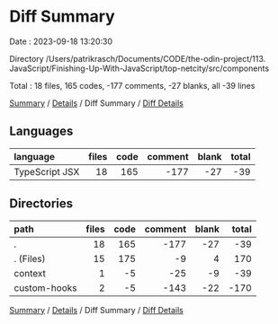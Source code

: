 # Diff Summary

Date : 2023-09-18 13:20:30

Directory /Users/patrikrasch/Documents/CODE/the-odin-project/113. JavaScript/Finishing-Up-With-JavaScript/top-netcity/src/components

Total : 18 files,  165 codes, -177 comments, -27 blanks, all -39 lines

[Summary](results.md) / [Details](details.md) / Diff Summary / [Diff Details](diff-details.md)

## Languages
| language | files | code | comment | blank | total |
| :--- | ---: | ---: | ---: | ---: | ---: |
| TypeScript JSX | 18 | 165 | -177 | -27 | -39 |

## Directories
| path | files | code | comment | blank | total |
| :--- | ---: | ---: | ---: | ---: | ---: |
| . | 18 | 165 | -177 | -27 | -39 |
| . (Files) | 15 | 175 | -9 | 4 | 170 |
| context | 1 | -5 | -25 | -9 | -39 |
| custom-hooks | 2 | -5 | -143 | -22 | -170 |

[Summary](results.md) / [Details](details.md) / Diff Summary / [Diff Details](diff-details.md)